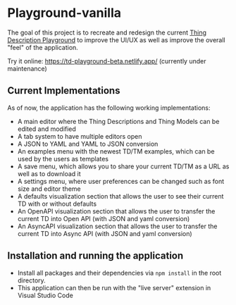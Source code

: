 # Playground-vanilla
The goal of this project is to recreate and redesign the current [Thing Description Playground](http://plugfest.thingweb.io/playground/) to improve the UI/UX as well as improve the overall "feel" of the application.

Try it online: https://td-playground-beta.netlify.app/ (currently under maintenance)

## Current Implementations
As of now, the application has the following working implementations:
- A main editor where the Thing Descriptions and Thing Models can be edited and modified
- A tab system to have multiple editors open
- A JSON to YAML and YAML to JSON conversion
- An examples menu with the newest TD/TM examples, which can be used by the users as templates
- A save menu, which allows you to share your current TD/TM as a URL as well as to download it
- A settings menu, where user preferences can be changed such as font size and editor theme
- A defaults visualization section that allows the user to see their current TD with or without defaults
- An OpenAPI visualization section that allows the user to transfer the current TD into Open API (with JSON and yaml conversion)
- An AsyncAPI visualization section that allows the user to transfer the current TD into Async API (with JSON and yaml conversion)

## Installation and running the application
- Install all packages and their dependencies via `npm install` in the root directory.
- This application can then be run with the "live server" extension in Visual Studio Code
